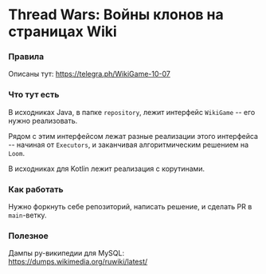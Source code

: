 # Thread Wars: Войны клонов на страницах Wiki

### Правила
Описаны тут: https://telegra.ph/WikiGame-10-07

### Что тут есть
В исходниках Java, в папке `repository`, лежит интерфейс `WikiGame` -- его нужно реализовать.

Рядом с этим интерфейсом лежат разные реализации этого интерфейса -- начиная от `Executors`, и заканчивая алгоритмическим решением на `Loom`.

В исходниках для Kotlin лежит реализация с корутинами.

### Как работать
Нужно форкнуть себе репозиторий, написать решение, и сделать PR в `main`-ветку.

### Полезное
Дампы ру-википедии для MySQL: https://dumps.wikimedia.org/ruwiki/latest/
